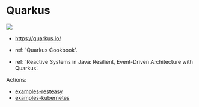 # Quarkus

![](https://img.shields.io/badge/Quarkus-3.7.4-green.svg)


- https://quarkus.io/

- ref: 'Quarkus Cookbook'.
- ref: 'Reactive Systems in Java: Resilient, Event-Driven Architecture with Quarkus'.


Actions:
- [examples-resteasy](./examples-resteasy/README.md)
- [examples-kubernetes](./examples-kubernetes/README.md)